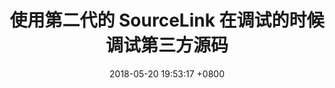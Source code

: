 ---
title: "使用第二代的 SourceLink 在调试的时候调试第三方源码"
date: 2018-05-20 19:53:17 +0800
categories: visualstudio dotnet csharp
published: false
---